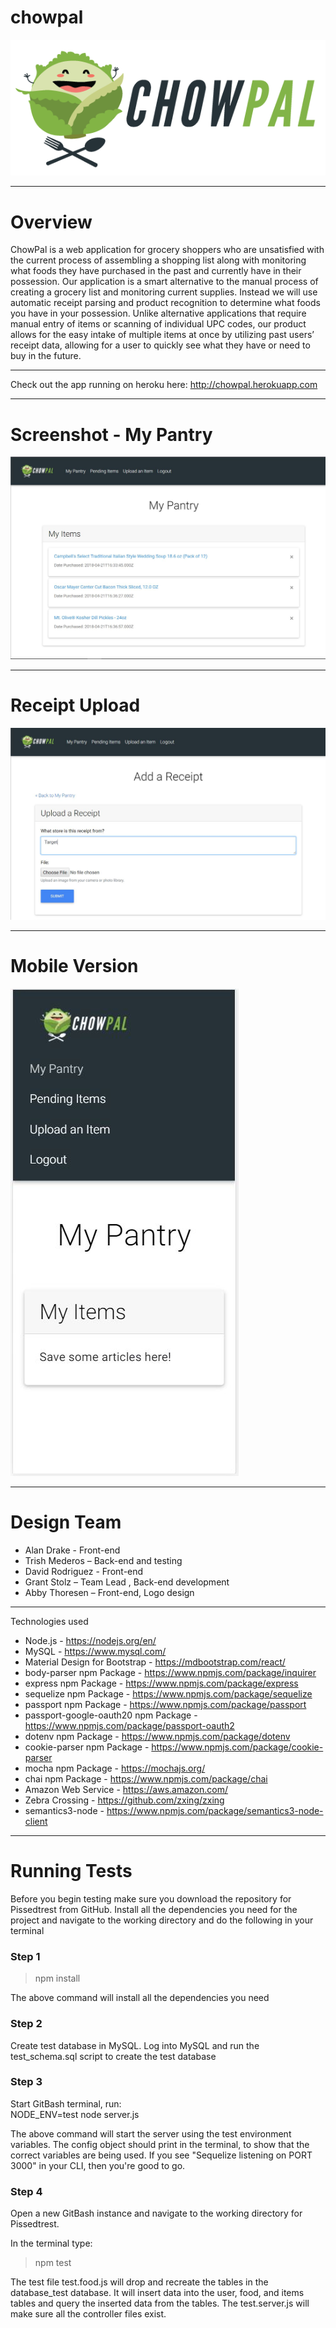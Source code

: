 # chowpal

![logo](https://github.com/grstoltz/chowpal/blob/master/client/public/logoReadMeUse.png)

---
# Overview

ChowPal is a web application for grocery shoppers who are unsatisfied with the current process of assembling a shopping list along with monitoring what foods they have purchased in the past and currently have in their possession. Our application is a smart alternative to the manual process of creating a grocery list and monitoring current supplies. Instead we will use automatic receipt parsing and product recognition to determine what foods you have in your possession. Unlike alternative applications that require manual entry of items or scanning of individual UPC codes, our product allows for the easy intake of multiple items at once by utilizing past users’ receipt data, allowing for a user to quickly see what they have or need to buy in the future.

---
Check out the app running on heroku here: http://chowpal.herokuapp.com

---
# Screenshot - My Pantry
![Screenshot](https://github.com/grstoltz/chowpal/blob/master/client/public/mypantry.jpg)

---
# Receipt Upload
![Screenshot](https://github.com/grstoltz/chowpal/blob/master/client/public/load-receipt.jpg)

---
# Mobile Version
![Screenshot](https://github.com/grstoltz/chowpal/blob/master/client/public/mobile.jpg)

---
# Design Team
- Alan Drake - Front-end
- Trish Mederos – Back-end and testing
- David Rodriguez - Front-end
- Grant Stolz – Team Lead , Back-end development
- Abby Thoresen – Front-end, Logo design


---
Technologies used
* Node.js - https://nodejs.org/en/
* MySQL - https://www.mysql.com/
* Material Design for Bootstrap - https://mdbootstrap.com/react/
* body-parser npm Package - https://www.npmjs.com/package/inquirer
* express npm Package - https://www.npmjs.com/package/express
* sequelize npm Package - https://www.npmjs.com/package/sequelize
* passport npm Package - https://www.npmjs.com/package/passport
* passport-google-oauth20 npm Package - https://www.npmjs.com/package/passport-oauth2
* dotenv npm Package - https://www.npmjs.com/package/dotenv
* cookie-parser npm Package - https://www.npmjs.com/package/cookie-parser
* mocha npm Package - https://mochajs.org/
* chai npm Package - https://www.npmjs.com/package/chai
* Amazon Web Service - https://aws.amazon.com/
* Zebra Crossing - https://github.com/zxing/zxing
* semantics3-node - https://www.npmjs.com/package/semantics3-node-client


---
# Running Tests
Before you begin testing make sure you download the repository for Pissedtrest from GitHub. 
Install all the dependencies you need for the project and navigate to the working directory and do the following in your terminal

### Step 1
> npm install

The above command will install all the dependencies you need

### Step 2
Create test database in MySQL. Log into MySQL and run the test_schema.sql script to create the test database 

### Step 3
Start GitBash terminal, run:  
NODE_ENV=test node server.js

The above command will start the server using the test environment variables. The config object should print in the terminal, to show that the correct variables are being used. If you see "Sequelize listening on PORT 3000" in your CLI, then you're good to go.

### Step 4
Open a new GitBash instance and navigate to the working directory for Pissedtrest.

In the terminal type:
> npm test

The test file test.food.js will drop and recreate the tables in the database_test database. It will insert data into the user, food, and items tables and query the inserted data from the tables. The test.server.js will make sure all the controller files exist.

